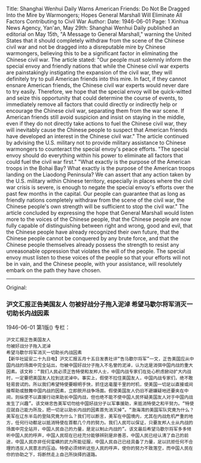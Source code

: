 Title: Shanghai Wenhui Daily Warns American Friends: Do Not Be Dragged Into the Mire by Warmongers; Hopes General Marshall Will Eliminate All Factors Contributing to Civil War
Author:
Date: 1946-06-01
Page: 1
Xinhua News Agency, Yan'an, May 29th: Shanghai Wenhui Daily published an editorial on May 15th, "A Message to General Marshall," warning the United States that it should completely withdraw from the scene of the Chinese civil war and not be dragged into a disreputable mire by Chinese warmongers, believing this to be a significant factor in eliminating the Chinese civil war. The article stated: "Our people must solemnly inform the special envoy and friendly nations that while the Chinese civil war experts are painstakingly instigating the expansion of the civil war, they will definitely try to pull American friends into this mire. In fact, if they cannot ensnare American friends, the Chinese civil war experts would never dare to try easily. Therefore, we hope that the special envoy will be quick-witted and seize this opportunity that could determine the course of events, to immediately remove all factors that could directly or indirectly help or encourage the Chinese civil war, separating them from the war scene. If American friends still avoid suspicion and insist on staying in the middle, even if they do not directly take actions to fuel the Chinese civil war, they will inevitably cause the Chinese people to suspect that American friends have developed an interest in the Chinese civil war." The article continued by advising the U.S. military not to provide military assistance to Chinese warmongers to counteract the special envoy's peace efforts. "The special envoy should do everything within his power to eliminate all factors that could fuel the civil war first." "What exactly is the purpose of the American troops in the Bohai Bay? What exactly is the purpose of the American troops landing on the Liaodong Peninsula? We can assert that any action taken by the U.S. military within Chinese territory, especially in places where the civil war crisis is severe, is enough to negate the special envoy's efforts over the past few months in the capital. Our people can guarantee that as long as friendly nations completely withdraw from the scene of the civil war, the Chinese people's own strength will be sufficient to stop the civil war." The article concluded by expressing the hope that General Marshall would listen more to the voices of the Chinese people, that the Chinese people are now fully capable of distinguishing between right and wrong, good and evil, that the Chinese people have already recognized their own future, that the Chinese people cannot be conquered by any brute force, and that the Chinese people themselves already possess the strength to resist any unreasonable oppression that violates the will of the people. The special envoy must listen to these voices of the people so that your efforts will not be in vain, and the Chinese people, with your assistance, will resolutely embark on the path they have chosen.



<hr /> 

Original: 


### 沪文汇报正告美国友人  勿被好战分子拖入泥淖  希望马歇尔将军消灭一切助长内战因素

1946-06-01
第1版()
专栏：

    沪文汇报正告美国友人
    勿被好战分子拖入泥淖
    希望马歇尔将军消灭一切助长内战因素
    【新华社延安二十九日电】沪文汇报五月十五日发表社评“告马歇尔将军”一文，正告美国应从中国内战的场面中完全站出，勿被中国好战分子拖入不名誉的泥淖，认为这是消弭中国内战的重大因素。该文称：“我们人民必须正告特使和友邦人士，中国内战专家们在处心积虑掀动扩大内战时，一定要把美国友人拉到这泥淖中。事实上，假使不拉住美国友人，中国内战专家们，绝不敢轻易尝试的。所以我们希望特使要眼明手快，抓住这毫厘千里的时机，使美国一切足以直接或间接帮助或鼓舞中国内战的因素，立即脱开战争场面。假使美国友人仍旧不避嫌疑地还要夹在中间，则纵使不以直接行动来助长中国内战，但也绝不能不使中国人民怀疑美国友人对于中国内战发生了兴趣”。该文继忠告美军切勿给中国好战分子以军事援助，来抵消特使之和平努力。“特使应就自己能力所及，把一切足以助长内战的因素首先消灭掉”。“渤海湾的美国军队究竟为什么？美军在辽东半岛的登陆究竟为什么？我们可以断言，美军在中国境内，尤其在内战危机严重的地方，任何行动都足以抵消特使在首都几个月的努力。我们人民可以保证，只要友邦人士从内战的场面中完全站开，中国人民自己的力量，是足以制止内战的”。该文最后希望马歇尔将军多多倾听中国人民的呼声，中国人民现在已经充分能够辨别是非善恶，中国人民已经认清了自己的前途，中国人民亦非任何蛮横的武力所能征服，中国人民自己已经具备了力量，足以抗拒任何不合理的违反人民意志的压迫。特使必须倾听这些人民的呼声，使你的努力不致落空，而中国人民在你的协助之下，将断然走上自己所抉择的道路。
